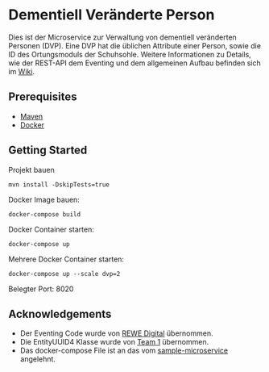 # Dementiell Veränderte Person

Dies ist der Microservice zur Verwaltung von dementiell veränderten Personen (DVP). 
Eine DVP hat die üblichen Attribute einer Person, sowie die ID des Ortungsmoduls 
der Schuhsohle. Weitere Informationen zu Details, wie der REST-API dem Eventing 
und dem allgemeinen Aufbau befinden sich im 
[Wiki](https://github.com/Archi-Lab/fae-team-2-dementiell-veraenderte-person/wiki).

## Prerequisites

* [Maven](https://maven.apache.org/install.html)
* [Docker](https://www.docker.com/)

## Getting Started

Projekt bauen
```
mvn install -DskipTests=true
```

Docker Image bauen:
```
docker-compose build
```

Docker Container starten:
```
docker-compose up
```

Mehrere Docker Container starten:
```
docker-compose up --scale dvp=2
```

Belegter Port: 8020

## Acknowledgements

* Der Eventing Code wurde von [REWE Digital](https://github.com/rewe-digital/integration-patterns) übernommen.
* Die EntityUUID4 Klasse wurde von [Team 1](https://github.com/Archi-Lab/fae-team-1) übernommen. 
* Das docker-compose File ist an das vom [sample-microservice](https://github.com/Archi-Lab/sample-microservice) angelehnt.
